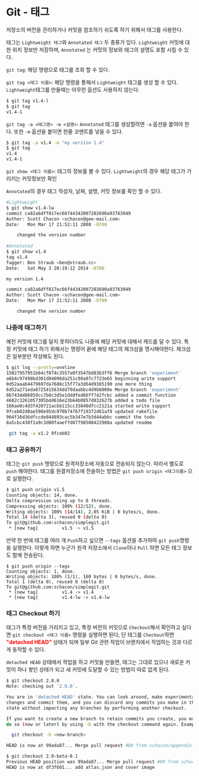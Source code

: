 # Git - 태그

저장소의 버전을 관리하거나 커밋을 참조하기 쉬도록 하기 위해서 태그를 사용한다.

태그는 `Lightweight 태그`와 `Annotated 태그` 두 종류가 있다. `Lightweight` 커밋에 대한 위치 정보만 저장하며, `Annotated` 는 커밋의 정보와 태그의 설명도  포함 시킬 수 있다.

`git tag`: 해당 명령으로 태그를 조회 할 수 있다.

`git tag <태그 이름>`: 해당 명령을 통해서 `Lightweight` 태그를 생성 할 수 있다. `Lightweight`태그를 만들때는 아무런 옵션도 사용하지 않는다.

```bash
$ git tag v1.4-l
$ git tag
v1.4-1
```

`git tag -a <태그명> -m <설명>`: `Annotated` 태그를 생성할려면 `-a` 옵션을 붙여야 한다. 또한 `-m` 옵션을 붙이면 한줄 코멘트를 넣을 수 있다.

```bash
$ git tag -a v1.4 -m "my version 1.4"
$ git tag
v1.4
v1.4-1
```

`git show <태그 이름>`: 태그의 정보를 볼 수 있다. `Lightweight`의 경우 해당 태그가 가리키는 커밋정보만 확인

`Annotated`의 경우 태그 작성자, 날짜, 설명, 커밋 정보를 확인 할 수 있다.

```bash
#Lightweight
$ git show v1.4-lw
commit ca82a6dff817ec66f44342007202690a93763949
Author: Scott Chacon <schacon@gee-mail.com>
Date:   Mon Mar 17 21:52:11 2008 -0700

    changed the version number
    
#Annotated
$ git show v1.4
tag v1.4
Tagger: Ben Straub <ben@straub.cc>
Date:   Sat May 3 20:19:12 2014 -0700

my version 1.4

commit ca82a6dff817ec66f44342007202690a93763949
Author: Scott Chacon <schacon@gee-mail.com>
Date:   Mon Mar 17 21:52:11 2008 -0700

    changed the version number
```

### 나중에 태그하기

예전 커밋에 태그를 달지 못하더라도 나중에 해당 커밋에 대해서 캐드를 달 수 있다. 특정 커밋에 태그 하기 위해서는 명령어 끝에 해당 태그의 체크섬을 명시해야한다. 체크섬은 일부분만 작성해도 된다.

```bash
$ git log --pretty=oneline
15027957951b64cf874c3557a0f3547bd83b3ff6 Merge branch 'experiment'
a6b4c97498bd301d84096da251c98a07c7723e65 beginning write support
0d52aaab4479697da7686c15f77a3d64d9165190 one more thing
6d52a271eda8725415634dd79daabbc4d9b6008e Merge branch 'experiment'
0b7434d86859cc7b8c3d5e1dddfed66ff742fcbc added a commit function
4682c3261057305bdd616e23b64b0857d832627b added a todo file
166ae0c4d3f420721acbb115cc33848dfcc2121a started write support
9fceb02d0ae598e95dc970b74767f19372d61af8 updated rakefile
964f16d36dfccde844893cac5b347e7b3d44abbc commit the todo
8a5cbc430f1a9c3d00faaeffd07798508422908a updated readme

 git tag -a v1.2 9fceb02
```

### 태그 공유하기

태그는 `git push` 명령으로 원격저장소에 자동으로 전송되지 않는다. 따라서 별도로 `push` 해야한다. 태그를 원결저장소에 전솔하는 방법은 `git push origin <태그이름>` 으로 실행한다.

```bash
$ git push origin v1.5
Counting objects: 14, done.
Delta compression using up to 8 threads.
Compressing objects: 100% (12/12), done.
Writing objects: 100% (14/14), 2.05 KiB | 0 bytes/s, done.
Total 14 (delta 3), reused 0 (delta 0)
To git@github.com:schacon/simplegit.git
 * [new tag]         v1.5 -> v1.5
```

만약 한 번에 태그를 여러 개 `Push`하고 싶으면 `--tags` 옵션을 추가하여 `git push`명령을 실행한다. 이렇게 하면 누군가 원격 저장소에서 `Clone`이나 `Pull` 하면 모든 태그 정보도 함께 전송된다.

```console
$ git push origin --tags
Counting objects: 1, done.
Writing objects: 100% (1/1), 160 bytes | 0 bytes/s, done.
Total 1 (delta 0), reused 0 (delta 0)
To git@github.com:schacon/simplegit.git
 * [new tag]         v1.4 -> v1.4
 * [new tag]         v1.4-lw -> v1.4-lw
```

### 태그 Checkout 하기

태그가 특정 버전을 가리키고 있고, 특정 버전의 커밋으로 `Checkout`해서 확인하고 싶다면 `git checkout <태그 이름>` 명령을 실행하면 된다, 단 태그를 `Checkout`하면 <b style="color:red">"detached HEAD"</b> 상태가 되며 일부 Git 관련 작업이 브랜치에서 작업하는 것과 다르게 동작할 수 있다.

`detached HEAD` 상태에서 작업을 하고 커밋을 만들면, 태그는 그대로 있으나 새로운 커밋이 하나 쌓인 상태가 되고 새 커밋에 도달할 수 있는 방법이 따로 없게 된다. 

```bash
$ git checkout 2.0.0
Note: checking out '2.0.0'.

You are in 'detached HEAD' state. You can look around, make experimental
changes and commit them, and you can discard any commits you make in this
state without impacting any branches by performing another checkout.

If you want to create a new branch to retain commits you create, you may
do so (now or later) by using -b with the checkout command again. Example:

  git checkout -b <new-branch>

HEAD is now at 99ada87... Merge pull request #89 from schacon/appendix-final

$ git checkout 2.0-beta-0.1
Previous HEAD position was 99ada87... Merge pull request #89 from schacon/appendix-final
HEAD is now at df3f601... add atlas.json and cover image
```

